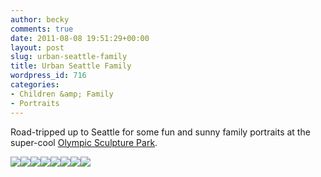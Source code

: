 ```yaml
---
author: becky
comments: true
date: 2011-08-08 19:51:29+00:00
layout: post
slug: urban-seattle-family
title: Urban Seattle Family
wordpress_id: 716
categories:
- Children &amp; Family
- Portraits
---
```


Road-tripped up to Seattle for some fun and sunny family portraits at the super-cool [Olympic Sculpture Park](http://www.seattleartmuseum.org/visit/osp/).




[![](http://beta.beckyjenson.com/wp-content/uploads/2011/08/blog-June11-0001.jpg)](http://beta.beckyjenson.com/wp-content/uploads/2011/08/blog-June11-0001.jpg)[![](http://beta.beckyjenson.com/wp-content/uploads/2011/08/blog-June11-0002.jpg)](http://beta.beckyjenson.com/wp-content/uploads/2011/08/blog-June11-0002.jpg)[![](http://beta.beckyjenson.com/wp-content/uploads/2011/08/blog-June11-0003.jpg)](http://beta.beckyjenson.com/wp-content/uploads/2011/08/blog-June11-0003.jpg)[![](http://beta.beckyjenson.com/wp-content/uploads/2011/08/blog-June11-0004.jpg)](http://beta.beckyjenson.com/wp-content/uploads/2011/08/blog-June11-0004.jpg)[![](http://beta.beckyjenson.com/wp-content/uploads/2011/08/blog-June11-0005.jpg)](http://beta.beckyjenson.com/wp-content/uploads/2011/08/blog-June11-0005.jpg)[![](http://beta.beckyjenson.com/wp-content/uploads/2011/08/blog-June11-0007.jpg)](http://beta.beckyjenson.com/wp-content/uploads/2011/08/blog-June11-0007.jpg)[![](http://beta.beckyjenson.com/wp-content/uploads/2011/08/blog-June11-0008.jpg)](http://beta.beckyjenson.com/wp-content/uploads/2011/08/blog-June11-0008.jpg)[![](http://beta.beckyjenson.com/wp-content/uploads/2011/08/blog-June11-0006.jpg)](http://beta.beckyjenson.com/wp-content/uploads/2011/08/blog-June11-0006.jpg)
